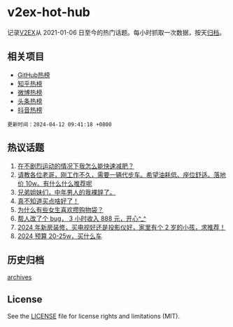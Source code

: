 # v2ex-hot-hub

 记录[V2EX](https://www.v2ex.com/)从 2021-01-06 日至今的热门话题。每小时抓取一次数据，按天[归档](archives)。
 
 ## 相关项目

- [GitHub热榜](https://github.com/lonnyzhang423/github-hot-hub)
- [知乎热榜](https://github.com/lonnyzhang423/zhihu-hot-hub)
- [微博热榜](https://github.com/lonnyzhang423/weibo-hot-hub)
- [头条热榜](https://github.com/lonnyzhang423/toutiao-hot-hub)
- [抖音热榜](https://github.com/lonnyzhang423/douyin-hot-hub)


 `更新时间：2024-04-12 09:41:18 +0800`

## 热议话题

1. [在不剧烈运动的情况下我怎么能快速减肥？](https://www.v2ex.com/t/1031605)
1. [请教各位老哥，刚工作不久，需要一辆代步车。希望油耗低、座位舒适。落地价 10w。有什么什么推荐呢](https://www.v2ex.com/t/1031562)
1. [兄弟姐妹们，中年男人的我裸辞了。](https://www.v2ex.com/t/1031614)
1. [真不知道买点啥好了！](https://www.v2ex.com/t/1031815)
1. [为什么有些女生喜欢攒购物袋？](https://www.v2ex.com/t/1031551)
1. [帮人改了个 bug， 3 小时收入 888 元，开心^_^](https://www.v2ex.com/t/1031548)
1. [2024 年新房装修，买电视好还是投影仪好，家里有个 2 岁的小孩，求推荐！](https://www.v2ex.com/t/1031555)
1. [2024 预算 20-25w，买什么车](https://www.v2ex.com/t/1031556)

## 历史归档

[archives](archives)

## License

See the [LICENSE](LICENSE) file for license rights and limitations (MIT).
